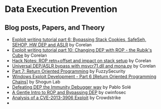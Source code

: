 # Data Execution Prevention

## Blog posts, Papers, and Theory


- [Exploit writing tutorial part 6: Bypassing Stack Cookies, SafeSeh, SEHOP, HW DEP and ASLR](https://www.corelan.be/index.php/2009/09/21/exploit-writing-tutorial-part-6-bypassing-stack-cookies-safeseh-hw-dep-and-aslr/) by Corelan
- [Exploit writing tutorial part 10: Changing DEP with ROP - the Rubik's Cube](https://www.corelan.be/index.php/2010/06/16/exploit-writing-tutorial-part-10-chaining-dep-with-rop-the-rubikstm-cube/) by Corelan
- [Hack Notes: ROP retn+offset and impact on stack setup](https://www.corelan.be/index.php/2011/01/30/hack-notes-rop-retnoffset-and-impact-on-stack-setup/) by Corelan
- [Universal DEP/ASLR bypass with msvcr71.dll and mona.py](https://www.corelan.be/index.php/2011/07/03/universal-depaslr-bypass-with-msvcr71-dll-and-mona-py/) by Corelan
- [Part 7: Return Oriented Programming](http://www.fuzzysecurity.com/tutorials/expDev/7.html) by FuzzySecurity
- [Windows Exploit Development - Part 6 [Return Oriented Programming Chains]](https://www.shogunlab.com/blog/2018/02/11/zdzg-windows-exploit-5.html) by Shogun Lab
- [Defeating DEP the Immunity Debugger way](https://www.immunityinc.com/downloads/DEPLIB.pdf) by Pablo Solé
- [A Gentle Intro to ROP and Bypassing DEP](https://cwinfosec.org/Intro-ROP-DEP-Bypass/) by cwinfosec
- [Analysis of a CVE-2013-3906 Exploit](https://www.crowdstrike.com/blog/analysis-cve-2013-3906-exploit/) by Crowdstrike
- 